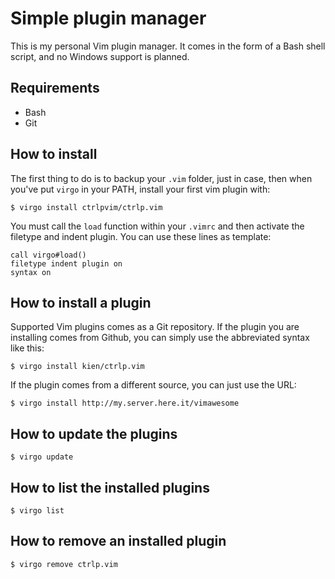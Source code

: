 # Simple plugin manager

This is my personal Vim plugin manager. It comes in the form of a Bash shell
script, and no Windows support is planned.

## Requirements

* Bash
* Git

## How to install

The first thing to do is to backup your `.vim` folder, just in case, then when
you've put `virgo` in your PATH, install your first vim plugin with:

```
$ virgo install ctrlpvim/ctrlp.vim
```

You must call the `load` function within your `.vimrc` and then activate the
filetype and indent plugin. You can use these lines as template:

```
call virgo#load()
filetype indent plugin on
syntax on
```

## How to install a plugin

Supported Vim plugins comes as a Git repository. If the plugin you are
installing comes from Github, you can simply use the abbreviated syntax like
this:

```
$ virgo install kien/ctrlp.vim
```

If the plugin comes from a different source, you can just use the URL:

```
$ virgo install http://my.server.here.it/vimawesome
```

## How to update the plugins

```
$ virgo update
```

## How to list the installed plugins

```
$ virgo list
```

## How to remove an installed plugin

```
$ virgo remove ctrlp.vim
```
